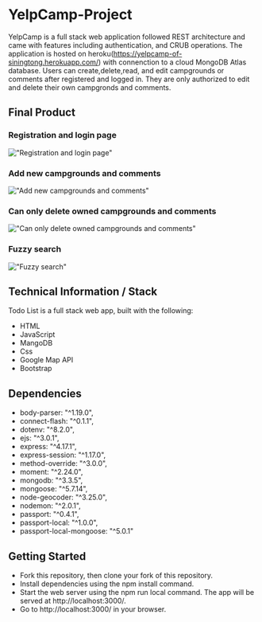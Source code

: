 # YelpCamp-Project
YelpCamp is a full stack web application followed REST
architecture and came with features including authentication,  and CRUB operations. The application is hosted on heroku(https://yelpcamp-of-siningtong.herokuapp.com/) with connenction to a cloud MongoDB Atlas database. Users can create,delete,read, and edit campgrounds or comments after registered and logged in. They are only authorized to edit and delete their own campgronds and comments.
## Final Product
### Registration and login page
!["Registration and login page"](https://github.com/siningtong/YelpCamp-Project/blob/master/docs/YelpCam-login.gif?raw=true)
### Add new campgrounds and comments
!["Add new campgrounds and comments"](https://github.com/siningtong/YelpCamp-Project/blob/master/docs/YelpCamp-create%20new%20campground.gif?raw=true)
### Can only delete owned campgrounds and comments
!["Can only delete owned campgrounds and comments"](https://github.com/siningtong/YelpCamp-Project/blob/master/docs/YelpCamp-delete.gif?raw=true)
### Fuzzy search
!["Fuzzy search"](https://github.com/siningtong/YelpCamp-Project/blob/master/docs/YelpCam-fuzzySearch.gif?raw=true)
## Technical Information / Stack
Todo List is a full stack web app, built with the following:

- HTML
- JavaScript
- MangoDB
- Css
- Google Map API
- Bootstrap
## Dependencies
- body-parser: "^1.19.0",
- connect-flash: "^0.1.1",
- dotenv: "^8.2.0",
- ejs: "^3.0.1",
- express: "^4.17.1",
- express-session: "^1.17.0",
- method-override: "^3.0.0",
- moment: "^2.24.0",
- mongodb: "^3.3.5",
- mongoose: "^5.7.14",
- node-geocoder: "^3.25.0",
- nodemon: "^2.0.1",
- passport: "^0.4.1",
- passport-local: "^1.0.0",
- passport-local-mongoose: "^5.0.1"
## Getting Started
- Fork this repository, then clone your fork of this repository.
- Install dependencies using the npm install command.
- Start the web server using the npm run local command. The app will be served at http://localhost:3000/.
- Go to http://localhost:3000/ in your browser.